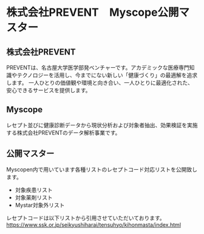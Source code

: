 # 株式会社PREVENT　Myscope公開マスター
## 株式会社PREVENT
PREVENTは、名古屋大学医学部発ベンチャーです。アカデミックな医療専門知識やテクノロジーを活用し、今までにない新しい「健康づくり」の最適解を追求します。
一人ひとりの価値観や環境と向き合い、一人ひとりに最適化された、安心できるサービスを提供します。

## Myscope
レセプト並びに健康診断データから現状分析および対象者抽出、効果検証を実施する株式会社PREVENTのデータ解析事業です。

## 公開マスター
Myscopen内で用いています各種リストのレセプトコード対応リストを公開致します。
* 対象疾患リスト
* 対象薬剤リスト
* Mystar対象外リスト

レセプトコードは以下リストから引用させていただいております。
https://www.ssk.or.jp/seikyushiharai/tensuhyo/kihonmasta/index.html